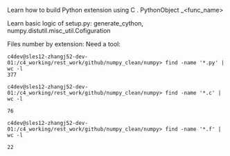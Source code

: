 Learn how to build Python extension using C . PythonObject <module>_<func_name>

Learn basic logic of setup.py: generate_cython, numpy.distutil.misc_util.Cofiguration

Files number by extension: Need a tool:

    c4dev@sles12-zhangj52-dev-01:/c4_working/rest_work/github/numpy_clean/numpy> find -name '*.py' | wc -l
    377

    c4dev@sles12-zhangj52-dev-01:/c4_working/rest_work/github/numpy_clean/numpy> find -name '*.c' | wc -l

    76

    c4dev@sles12-zhangj52-dev-01:/c4_working/rest_work/github/numpy_clean/numpy> find -name '*.f' | wc -l

    22

